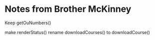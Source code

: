 # Notes from Brother McKinney
Keep getOuNumbers()

make renderStatus()
rename downloadCourses() to downloadCourse()